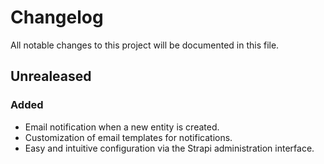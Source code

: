 # Changelog

All notable changes to this project will be documented in this file.

## Unrealeased

### Added

- Email notification when a new entity is created.
- Customization of email templates for notifications.
- Easy and intuitive configuration via the Strapi administration interface.
